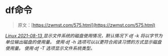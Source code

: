 <!--yml
category: 未分类
date: 0001-01-01 00:00:00
--->

# df命令

> 原文：[https://zwmst.com/575.html](https://zwmst.com/575.html)

   [ *Linux* ](https://zwmst.com/linux)*[ <time datetime="2021-08-14T07:35:12+08:00"> 2021-08-13 </time> ](https://zwmst.com/575.html)  显示文件系统的磁盘使用情况，默认情况下 df -k 将以字节为单位输出磁盘的使用量。
使用 df -h 选项可以以更符合阅读习惯的方式显示磁盘使用量。
使用 df -T 选项显示文件系统类型。*